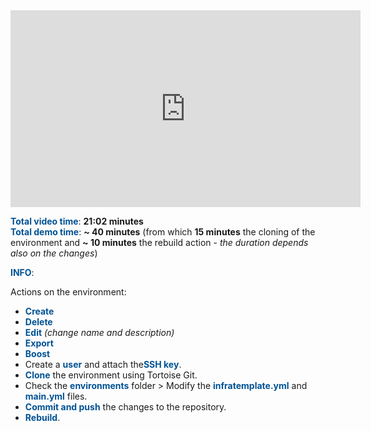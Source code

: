 <html>
 <body>
<iframe width="560" height="315" src="https://www.youtube.com/embed/Bwr4eiy4p1A" frameborder="0" allow="accelerometer; autoplay; encrypted-media; gyroscope; picture-in-picture" allowfullscreen></iframe>
 </body>
</html>

<br>

<span style="color:#005294">**Total video time**</span>: **21:02 minutes**
<br>
<span style="color:#005294">**Total demo time**</span>: **~ 40 minutes** (from which **15 minutes** the cloning of the environment and **~ 10 minutes** the rebuild action - *the duration depends also on the changes*)

<span style="color:#005294">**INFO**</span>:
<br>

Actions on the environment:
 - <span style="color:#005294">**Create**</span> 
 - <span style="color:#005294">**Delete**</span>  
 - <span style="color:#005294">**Edit**</span> *(change name and description)*
 - <span style="color:#005294">**Export**</span> 
 - <span style="color:#005294">**Boost**</span>
 - Create a <span style="color:#005294">**user**</span> and attach the<span style="color:#005294">**SSH key**</span>.
 - <span style="color:#005294">**Clone**</span> the environment using Tortoise Git.
 - Check the <span style="color:#005294">**environments**</span> folder > Modify the <span style="color:#005294">**infratemplate.yml**</span> and <span style="color:#005294">**main.yml**</span> files.
 - <span style="color:#005294">**Commit and push**</span> the changes to the repository.
 - <span style="color:#005294">**Rebuild**</span>. 